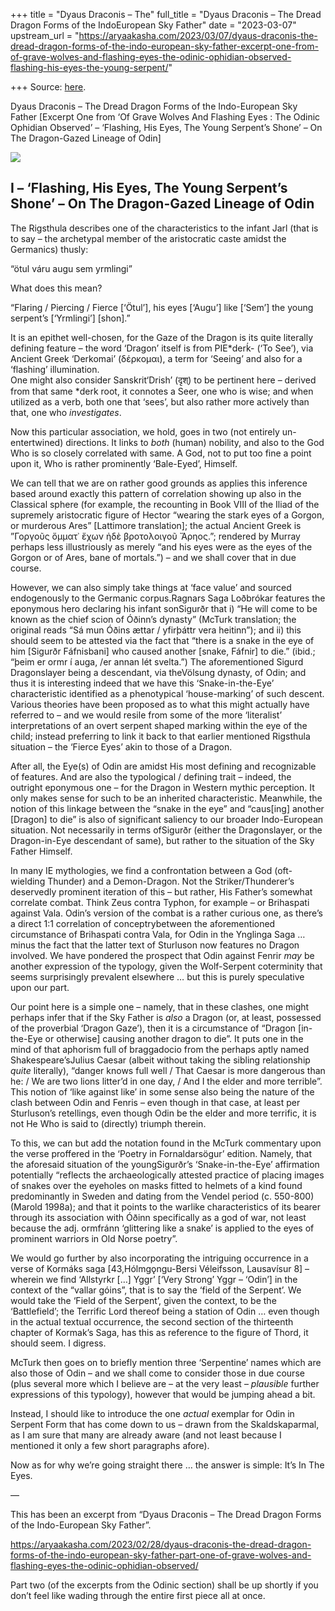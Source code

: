 +++
title = "Dyaus Draconis – The"
full_title = "Dyaus Draconis – The Dread Dragon Forms of the IndoEuropean Sky Father"
date = "2023-03-07"
upstream_url = "https://aryaakasha.com/2023/03/07/dyaus-draconis-the-dread-dragon-forms-of-the-indo-european-sky-father-excerpt-one-from-of-grave-wolves-and-flashing-eyes-the-odinic-ophidian-observed-flashing-his-eyes-the-young-serpent/"

+++
Source: [here](https://aryaakasha.com/2023/03/07/dyaus-draconis-the-dread-dragon-forms-of-the-indo-european-sky-father-excerpt-one-from-of-grave-wolves-and-flashing-eyes-the-odinic-ophidian-observed-flashing-his-eyes-the-young-serpent/).

Dyaus Draconis – The Dread Dragon Forms of the Indo-European Sky Father [Excerpt One from ‘Of Grave Wolves And Flashing Eyes : The Odinic Ophidian Observed’ – ‘Flashing, His Eyes, The Young Serpent’s Shone’ – On The Dragon-Gazed Lineage of Odin]

![](https://aryaakasha.files.wordpress.com/2023/03/aa-norse-helm.png?w=827)

## **I – ‘Flashing, His Eyes, The Young Serpent’s Shone’ – On The Dragon-Gazed Lineage of Odin**

The Rigsthula describes one of the characteristics to the infant Jarl (that is to say – the archetypal member of the aristocratic caste amidst the Germanics) thusly:

“ötul váru augu sem yrmlingi”

What does this mean?

“Flaring / Piercing / Fierce \[‘Ötul’\], his eyes \[‘Augu’\] like \[‘Sem’\] the young serpent’s \[‘Yrmlingi’\] \[shon\].”

It is an epithet well-chosen, for the Gaze of the Dragon is its quite literally defining feature – the word ‘Dragon’ itself is from PIE\*derḱ- (‘To See’), via Ancient Greek ‘Derkomai’ (δέρκομαι), a term for ‘Seeing’ and also for a ‘flashing’ illumination.  
One might also consider Sanskrit‘Drish’ (दृश्) to be pertinent here – derived from that same \*derk root, it connotes a Seer, one who is wise; and when utilized as a verb, both one that ‘sees’, but also rather more actively than that, one who *investigates*.

Now this particular association, we hold, goes in two (not entirely un-entertwined) directions. It links to *both* (human) nobility, and also to the God Who is so closely correlated with same. A God, not to put too fine a point upon it, Who is rather prominently ‘Bale-Eyed’, Himself.

We can tell that we are on rather good grounds as applies this inference based around exactly this pattern of correlation showing up also in the Classical sphere (for example, the recounting in Book VIII of the Iliad of the supremely aristocratic figure of Hector “wearing the stark eyes of a Gorgon, or murderous Ares” \[Lattimore translation\]; the actual Ancient Greek is ”Γοργοῦς ὄμματ᾽ ἔχων ἠδὲ βροτολοιγοῦ Ἄρηος.”; rendered by Murray perhaps less illustriously as merely “and his eyes were as the eyes of the Gorgon or of Ares, bane of mortals.”) – and we shall cover that in due course.

However, we can also simply take things at ‘face value’ and sourced endogenously to the Germanic corpus.Ragnars Saga Loðbrókar features the eponymous hero declaring his infant sonSigurðr that i) “He will come to be known as the chief scion of Óðinn’s dynasty” (McTurk translation; the original reads “Sá mun Óðins ættar / yfirþáttr vera heitinn”); and ii) this should seem to be attested via the fact that “there is a snake in the eye of him \[Sigurðr Fáfnisbani\] who caused another \[snake, Fáfnir\] to die.” (ibid.; “þeim er ormr í auga, /er annan lét svelta.”) The aforementioned Sigurd Dragonslayer being a descendant, via theVölsung dynasty, of Odin; and thus it is interesting indeed that we have this ‘Snake-in-the-Eye’ characteristic identified as a phenotypical ‘house-marking’ of such descent. Various theories have been proposed as to what this might actually have referred to – and we would resile from some of the more ‘literalist’ interpretations of an overt serpent shaped marking within the eye of the child; instead preferring to link it back to that earlier mentioned Rigsthula situation – the ‘Fierce Eyes’ akin to those of a Dragon.

After all, the Eye(s) of Odin are amidst His most defining and recognizable of features. And are also the typological / defining trait – indeed, the outright eponymous one – for the Dragon in Western mythic perception. It only makes sense for such to be an inherited characteristic. Meanwhile, the notion of this linkage between the “snake in the eye” and “caus\[ing\] another \[Dragon\] to die” is also of significant saliency to our broader Indo-European situation. Not necessarily in terms ofSigurðr (either the Dragonslayer, or the Dragon-in-Eye descendant of same), but rather to the situation of the Sky Father Himself.

In many IE mythologies, we find a confrontation between a God (oft-wielding Thunder) and a Demon-Dragon. Not the Striker/Thunderer’s deservedly prominent iteration of this – but rather, His Father’s somewhat correlate combat. Think Zeus contra Typhon, for example – or Brihaspati against Vala. Odin’s version of the combat is a rather curious one, as there’s a direct 1:1 correlation of conceptrybetween the aforementioned circumstance of Brihaspati contra Vala, for Odin in the Ynglinga Saga … minus the fact that the latter text of Sturluson now features no Dragon involved. We have pondered the prospect that Odin against Fenrir *may* be another expression of the typology, given the Wolf-Serpent coterminity that seems surprisingly prevalent elsewhere … but this is purely speculative upon our part.

Our point here is a simple one – namely, that in these clashes, one might perhaps infer that if the Sky Father is *also* a Dragon (or, at least, possessed of the proverbial ‘Dragon Gaze’), then it is a circumstance of “Dragon \[in-the-Eye or otherwise\] causing another dragon to die”. It puts one in the mind of that aphorism full of braggadocio from the perhaps aptly named Shakespeare’sJulius Caesar (albeit without taking the sibling relationship *quite* literally), “danger knows full well / That Caesar is more dangerous than he: / We are two lions litter’d in one day, / And I the elder and more terrible”. This notion of ‘like against like’ in some sense also being the nature of the clash between Odin and Fenris – even though in that case, at least per Sturluson’s retellings, even though Odin be the elder and more terrific, it is not He Who is said to (directly) triumph therein.

To this, we can but add the notation found in the McTurk commentary upon the verse proffered in the ‘Poetry in Fornaldarsögur’ edition. Namely, that the aforesaid situation of the youngSigurðr’s ‘Snake-in-the-Eye’ affirmation potentially “reflects the archaeologically attested practice of placing images of snakes over the eyeholes on masks fitted to helmets of a kind found predominantly in Sweden and dating from the Vendel period (c. 550-800) (Marold 1998a); and that it points to the warlike characteristics of its bearer through its association with Óðinn specifically as a god of war, not least because the adj. ormfránn ‘glittering like a snake’ is applied to the eyes of prominent warriors in Old Norse poetry”.

We would go further by also incorporating the intriguing occurrence in a verse of Kormáks saga \[43,Hólmgǫngu-Bersi Véleifsson, Lausavísur 8\] – wherein we find ‘Allstyrkr \[…\] Yggr’ \[‘Very Strong’ Yggr – ‘Odin’\] in the context of the “vallar góins”, that is to say the ‘field of the Serpent’. We would take the ‘Field of the Serpent’, given the context, to be the ‘Battlefield’; the Terrific Lord thereof being a station of Odin … even though in the actual textual occurrence, the second section of the thirteenth chapter of Kormak’s Saga, has this as reference to the figure of Thord, it should seem. I digress.

McTurk then goes on to briefly mention three ‘Serpentine’ names which are also those of Odin – and we shall come to consider those in due course (plus several more which I believe are – at the very least – *plausible* further expressions of this typology), however that would be jumping ahead a bit.

Instead, I should like to introduce the one *actual* exemplar for Odin in Serpent Form that has come down to us – drawn from the Skaldskaparmal, as I am sure that many are already aware (and not least because I mentioned it only a few short paragraphs afore).

Now as for why we’re going straight there … the answer is simple: It’s In The Eyes.  
  
—

This has been an excerpt from “Dyaus Draconis – The Dread Dragon Forms of the Indo-European Sky Father”.  

<https://aryaakasha.com/2023/02/28/dyaus-draconis-the-dread-dragon-forms-of-the-indo-european-sky-father-part-one-of-grave-wolves-and-flashing-eyes-the-odinic-ophidian-observed/>

  
Part two (of the excerpts from the Odinic section) shall be up shortly if you don’t feel like wading through the entire first piece all at once.
